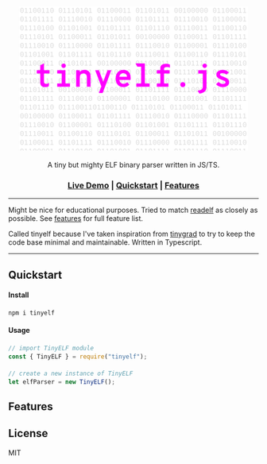 <div align="center">

<img src="./docs/logo.png">
<br>
<br>
A tiny but mighty ELF binary parser written in JS/TS.

<h3>

[Live Demo]() | [Quickstart](#quickstart) | [Features](#features)

</h3>

</div>

---

Might be nice for educational purposes. Tried to match <a href="">readelf</a> as closely as possible. See <a href="#features">features</a> for full feature list.

Called tinyelf because I've taken inspiration from <a href="https://github.com/tinygrad/tinygrad">tinygrad</a> to try to keep the code base minimal and maintainable. Written in Typescript.

---

## Quickstart

#### Install

```console
npm i tinyelf
```

#### Usage

```js
// import TinyELF module
const { TinyELF } = require("tinyelf");

// create a new instance of TinyELF
let elfParser = new TinyELF();
```

## Features

## License

MIT
